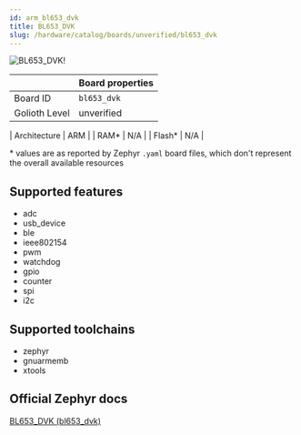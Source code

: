 ```yaml
---
id: arm_bl653_dvk
title: BL653_DVK
slug: /hardware/catalog/boards/unverified/bl653_dvk
---
```


[//]: # (This is an auto-generated file, do not edit! Changes to it will be lost upon re-generation)

![BL653_DVK!](/img/boards/arm/bl653_dvk.jpg "BL653_DVK")

|                | Board properties     |
| -------------  | -------------------- |
| Board ID       | `bl653_dvk` |
| Golioth Level  | unverified       |

| Architecture   | ARM |
| RAM*           | N/A |
| Flash*         | N/A |

\* values are as reported by Zephyr `.yaml` board files, which don't represent the overall available resources



## Supported features

* adc
* usb_device
* ble
* ieee802154
* pwm
* watchdog
* gpio
* counter
* spi
* i2c

## Supported toolchains

* zephyr
* gnuarmemb
* xtools

## Official Zephyr docs

[BL653_DVK (bl653_dvk)](https://docs.zephyrproject.org/latest/boards/arm/bl653_dvk/doc/index.html)
